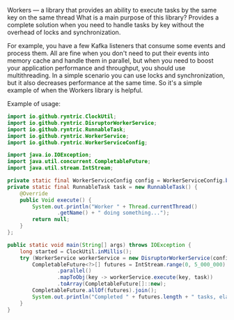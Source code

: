 Workers — a library that provides an ability to execute tasks by the same key on the same thread
What is a main purpose of this library? Provides a complete solution when you need to handle tasks by key without the overhead of locks and synchronization.

For example, you have a few Kafka listeners that consume some events and process them.
All are fine when you don't need to put their events into memory cache and handle them in parallel,
but when you need to boost your application performance and throughput, you should use multithreading.
In a simple scenario you can use locks and synchronization, but it also decreases performance at the same time.
So it's a simple example of when the Workers library is helpful.

Example of usage:

```java
import io.github.ryntric.ClockUtil;
import io.github.ryntric.DisruptorWorkerService;
import io.github.ryntric.RunnableTask;
import io.github.ryntric.WorkerService;
import io.github.ryntric.WorkerServiceConfig;

import java.io.IOException;
import java.util.concurrent.CompletableFuture;
import java.util.stream.IntStream;

private static final WorkerServiceConfig config = WorkerServiceConfig.builder().name("test").replicaCount(400).bufferSize(8192).build();
private static final RunnableTask task = new RunnableTask() {
    @Override
    public Void execute() {
        System.out.println("Worker " + Thread.currentThread()
                .getName() + " doing something...");
        return null;
    }
};

public static void main(String[] args) throws IOException {
    long started = ClockUtil.inMillis();
    try (WorkerService workerService = new DisruptorWorkerService(config)) {
        CompletableFuture<?>[] futures = IntStream.range(0, 5_000_000)
                .parallel()
                .mapToObj(key -> workerService.execute(key, task))
                .toArray(CompletableFuture[]::new);
        CompletableFuture.allOf(futures).join();
        System.out.println("Completed " + futures.length + " tasks, elapsed time " + ClockUtil.diffMillis(started) + " ms");
    }
}
```
